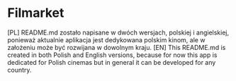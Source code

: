 # Filmarket

[PL] README.md zostało napisane w dwóch wersjach, polskiej i angielskiej, ponieważ aktualnie aplikacja jest dedykowana polskim kinom, ale w założeniu może być rozwijana w dowolnym kraju. 
[EN] This README.md is created in both Polish and English versions, because for now this app is dedicated for Polish cinemas but in general it can be developed for any country.
